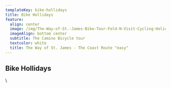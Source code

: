 ```yaml
---
templateKey: bike-hollidays
title: Bike Hollidays
feature:
  align: center
  image: /img/The-Way-of-St.-James-Bike-Tour-Fold-N-Visit-Cycling-Holidays-1866.jpg
  imageAlign: bottom center
  subtitle: The Camino Bicycle tour
  textcolor: white
  title: The Way of St. James - The Coast Route "easy"
---
```


## Bike Hollidays
\
